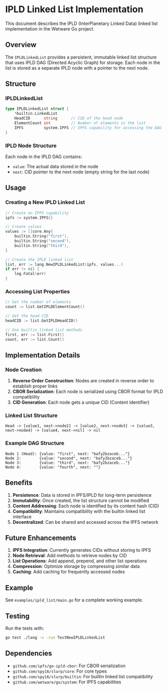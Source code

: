 # IPLD Linked List Implementation

This document describes the IPLD (InterPlanetary Linked Data) linked list implementation in the Wetware Go project.

## Overview

The `IPLDLinkedList` provides a persistent, immutable linked list structure that uses IPLD DAG (Directed Acyclic Graph) for storage. Each node in the list is stored as a separate IPLD node with a pointer to the next node.

## Structure

### IPLDLinkedList

```go
type IPLDLinkedList struct {
    *builtin.LinkedList
    HeadCID      string      // CID of the head node
    ElementCount int         // Number of elements in the list
    IPFS         system.IPFS // IPFS capability for accessing the DAG
}
```

### IPLD Node Structure

Each node in the IPLD DAG contains:
- `value`: The actual data stored in the node
- `next`: CID pointer to the next node (empty string for the last node)

## Usage

### Creating a New IPLD Linked List

```go
// Create an IPFS capability
ipfs := system.IPFS{}

// Create values
values := []core.Any{
    builtin.String("first"),
    builtin.String("second"),
    builtin.String("third"),
}

// Create the IPLD linked list
list, err := lang.NewIPLDLinkedList(ipfs, values...)
if err != nil {
    log.Fatal(err)
}
```

### Accessing List Properties

```go
// Get the number of elements
count := list.GetIPLDElementCount()

// Get the head CID
headCID := list.GetIPLDHeadCID()

// Use builtin linked list methods
first, err := list.First()
count, err := list.Count()
```

## Implementation Details

### Node Creation

1. **Reverse Order Construction**: Nodes are created in reverse order to establish proper links
2. **CBOR Serialization**: Each node is serialized using CBOR format for IPLD compatibility
3. **CID Generation**: Each node gets a unique CID (Content Identifier)

### Linked List Structure

```
Head -> [value1, next->node2] -> [value2, next->node3] -> [value3, next->node4] -> [value4, next->nil] -> nil
```

### Example DAG Structure

```
Node 1 (Head): {value: "first", next: "bafy2bzaceb..."}
Node 2:        {value: "second", next: "bafy2bzaceb..."}
Node 3:        {value: "third", next: "bafy2bzaceb..."}
Node 4:        {value: "fourth", next: ""}
```

## Benefits

1. **Persistence**: Data is stored in IPFS/IPLD for long-term persistence
2. **Immutability**: Once created, the list structure cannot be modified
3. **Content Addressing**: Each node is identified by its content hash (CID)
4. **Compatibility**: Maintains compatibility with the builtin linked list interface
5. **Decentralized**: Can be shared and accessed across the IPFS network

## Future Enhancements

1. **IPFS Integration**: Currently generates CIDs without storing to IPFS
2. **Node Retrieval**: Add methods to retrieve nodes by CID
3. **List Operations**: Add append, prepend, and other list operations
4. **Compression**: Optimize storage by compressing similar data
5. **Caching**: Add caching for frequently accessed nodes

## Example

See `examples/ipld_list/main.go` for a complete working example.

## Testing

Run the tests with:

```bash
go test ./lang -v -run TestNewIPLDLinkedList
```

## Dependencies

- `github.com/ipfs/go-ipld-cbor`: For CBOR serialization
- `github.com/spy16/slurp/core`: For core types
- `github.com/spy16/slurp/builtin`: For builtin linked list compatibility
- `github.com/wetware/go/system`: For IPFS capabilities 